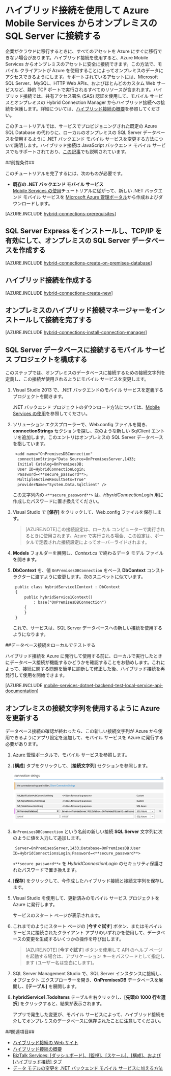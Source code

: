<properties 
	pageTitle="ハイブリッド接続を使用して .NET バックエンド モバイル サービスからオンプレミスの SQL Server に接続する | Azure Mobile Services" 
	description="Azure ハイブリッド接続を使用して .NET バックエンド モバイル サービスからオンプレミスの SQL Server に接続する方法について説明します。" 
	services="mobile-services" 
	documentationCenter="" 
	authors="ggailey777" 
	manager="dwrede" 
	editor=""/>

<tags 
	ms.service="mobile-services" 
	ms.workload="mobile" 
	ms.tgt_pltfrm="na" 
	ms.devlang="multiple" 
	ms.topic="article" 
	ms.date="09/15/2015" 
	ms.author="glenga"/>

  
# ハイブリッド接続を使用して Azure Mobile Services からオンプレミスの SQL Server に接続する 

企業がクラウドに移行するときに、すべてのアセットを Azure にすぐに移行できない場合があります。ハイブリッド接続を使用すると、Azure Mobile Services からオンプレミスのアセットに安全に接続できます。この方法で、モバイル クライアントが Azure を使用することによってオンプレミスのデータにアクセスできるようにします。サポートされているアセットには、Microsoft SQL Server、MySQL、HTTP Web APIs、およびほとんどのカスタム Web サービスなど、静的 TCP ポートで実行されるすべてのリソースが含まれます。ハイブリッド接続では、共有アクセス署名 (SAS) 認証を使用して、モバイル サービスとオンプレミスの Hybrid Connection Manager からハイブリッド接続への接続を保護します。詳細については、[ハイブリッド接続の概要](../integration-hybrid-connection-overview.md)を参照してください。

このチュートリアルでは、サービスでプロビジョニングされた既定の Azure SQL Database の代わりに、ローカルのオンプレミスの SQL Server データベースを使用するように .NET バックエンド モバイル サービスを変更する方法について説明します。ハイブリッド接続は JavaScript バックエンド モバイル サービスでもサポートされており、[この記事](http://blogs.msdn.com/b/azuremobile/archive/2014/05/12/connecting-to-an-external-database-with-node-js-backend-in-azure-mobile-services.aspx)でも説明されています。

##前提条件##

このチュートリアルを完了するには、次のものが必要です。

- **既存の .NET バックエンド モバイル サービス** <br/>[Mobile Services の使用]チュートリアルに従がって、新しい .NET バックエンド モバイル サービスを [Microsoft Azure 管理ポータル]から作成およびダウンロードします。

[AZURE.INCLUDE [hybrid-connections-prerequisites](../../includes/hybrid-connections-prerequisites.md)]

## SQL Server Express をインストールし、TCP/IP を有効にして、オンプレミスの SQL Server データベースを作成する

[AZURE.INCLUDE [hybrid-connections-create-on-premises-database](../../includes/hybrid-connections-create-on-premises-database.md)]

## ハイブリッド接続を作成する

[AZURE.INCLUDE [hybrid-connections-create-new](../../includes/hybrid-connections-create-new.md)]

## オンプレミスのハイブリッド接続マネージャーをインストールして接続を完了する

[AZURE.INCLUDE [hybrid-connections-install-connection-manager](../../includes/hybrid-connections-install-connection-manager.md)]

## SQL Server データベースに接続するモバイル サービス プロジェクトを構成する

このステップでは、オンプレミスのデータベースに接続するための接続文字列を定義し、この接続が使用されるようにモバイル サービスを変更します。

1. Visual Studio 2013 で、.NET バックエンドのモバイル サービスを定義するプロジェクトを開きます。 

	.NET バックエンド プロジェクトのダウンロード方法については、[Mobile Services の使用](mobile-services-dotnet-backend-windows-store-dotnet-get-started.md)を参照してください。

2. ソリューション エクスプローラーで、Web.config ファイルを開き、 **connectionStrings** セクションを探し、次のような新しい SqlClient エントリを追加します。このエントリはオンプレミスの SQL Server データベースを指しています。
	
	    <add name="OnPremisesDBConnection" 
         connectionString="Data Source=OnPremisesServer,1433;
         Initial Catalog=OnPremisesDB;
         User ID=HybridConnectionLogin;
         Password=<**secure_password**>;
         MultipleActiveResultSets=True"
         providerName="System.Data.SqlClient" />

	この文字列内の `<**secure_password**>` は、*HbyridConnectionLogin* 用に作成したパスワードに置き換えてください。
	
3. Visual Studio で **[保存]** をクリックして、Web.config ファイルを保存します。

	> [AZURE.NOTE]この接続設定は、ローカル コンピューターで実行されるときに使用されます。Azure で実行される場合、この設定は、ポータルで定義された接続設定によってオーバーライドされます。

4. **Models** フォルダーを展開し、*Context.cs* で終わるデータ モデル ファイルを開きます。

6. **DbContext** を、値 `OnPremisesDBConnection` をベース **DbContext** コンストラクターに渡すように変更します。次のスニペットに似ています。

        public class hybridService1Context : DbContext
        {
            public hybridService1Context()
                : base("OnPremisesDBConnection")
            {
            }
        }

	これで、サービスは、SQL Server データベースへの新しい接続を使用するようになります。
 
##データベース接続をローカルでテストする

ハイブリッド接続を Azure に発行して使用する前に、ローカルで実行したときにデータベース接続が機能するかどうかを確認することをお勧めします。これによって、接続に関する問題を簡単に診断して修正した後、ハイブリッド接続を再発行して使用を開始できます。

[AZURE.INCLUDE [mobile-services-dotnet-backend-test-local-service-api-documentation](../../includes/mobile-services-dotnet-backend-test-local-service-api-documentation.md)]

## オンプレミスの接続文字列を使用するように Azure を更新する

データベース接続の確認が終わったら、この新しい接続文字列が Azure から使用できるようにアプリ設定を追加して、モバイル サービスを Azure に発行する必要があります。

1. [Azure 管理ポータル]で、モバイル サービスを参照します。
  
1. [**構成**] タブをクリックして、[**接続文字列**] セクションを参照します。

	![オンプレミスのデータベースの接続文字列](./media/mobile-services-dotnet-backend-hybrid-connections-get-started/11.png)

2. `OnPremisesDBConnection` という名前の新しい接続 **SQL Server** 文字列に次のように値を入力して追加します。

		Server=OnPremisesServer,1433;Database=OnPremisesDB;User ID=HybridConnectionsLogin;Password=<**secure_password**>


	`<**secure_password**>` を *HybridConnectionLogin* のセキュリティ保護されたパスワードで置き換えます。

2. [**保存**] をクリックして、今作成したハイブリッド接続と接続文字列を保存します。

3. Visual Studio を使用して、更新済みのモバイル サービス プロジェクトを Azure に発行します。

	サービスのスタート ページが表示されます。

4. これまでのようにスタート ページの [**今すぐ試す**] ボタン、またはモバイル サービスに接続されたクライアント アプリのいずれかを使用して、データベースの変更を生成するいくつかの操作を呼び出します。

	>[AZURE.NOTE] [**今すぐ試す**] ボタンを使用して API のヘルプ ページを起動する場合は、アプリケーション キーをパスワードとして指定します (ユーザー名は空白にします)。

4. SQL Server Management Studio で、SQL Server インスタンスに接続し、オブジェクト エクスプローラーを開き、**OnPremisesDB** データベースを展開し、**[テーブル]** を展開します。

5. **hybridService1.TodoItems** テーブルを右クリックし、[**先頭の 1000 行を選択**] をクリックすると、結果が表示されます。

	アプリで発生した変更が、モバイル サービスによって、ハイブリッド接続を介してオンプレミスのデータベースに保存されたことに注意してください。

##関連項目##
 
+ [ハイブリッド接続の Web サイト](../../services/biztalk-services/)
+ [ハイブリッド接続の概要](../integration-hybrid-connection-overview.md)
+ [BizTalk Services: [ダッシュボード]、[監視]、[スケール]、[構成]、および [ハイブリッド接続] タブ](../biztalk-dashboard-monitor-scale-tabs.md)
+ [データ モデルの変更を .NET バックエンド モバイル サービスに加える方法](mobile-services-dotnet-backend-how-to-use-code-first-migrations.md)

<!-- IMAGES -->

<!-- Links -->
[Azure 管理ポータル]: http://manage.windowsazure.com
[Microsoft Azure 管理ポータル]: http://manage.windowsazure.com
[Mobile Services の使用]: mobile-services-dotnet-backend-windows-store-dotnet-get-started.md

<!---HONumber=Oct15_HO3-->